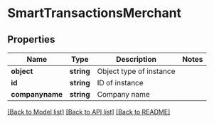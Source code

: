 # SmartTransactionsMerchant

## Properties
Name | Type | Description | Notes
------------ | ------------- | ------------- | -------------
**object** | **string** | Object type of instance | 
**id** | **string** | ID of instance | 
**companyname** | **string** | Company name | 

[[Back to Model list]](../README.md#documentation-for-models) [[Back to API list]](../README.md#documentation-for-api-endpoints) [[Back to README]](../README.md)


